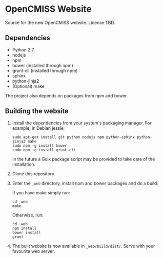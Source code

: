 OpenCMISS Website
=================

Source for the new OpenCMISS website.
License TBD.

Dependencies
------------
* Python 2.7.
* nodejs
* npm
* bower (installed through npm)
* grunt-cli (installed through npm)
* sphinx
* python-jinja2
* (Optional) make

The project also depends on packages from npm and bower.

Building the website
--------------------
1. Install the dependencies from your system's packaging manager. For example, in Debian jessie:

   ```
   sudo apt-get install git python nodejs npm python-sphinx python-jinja2 make
   sudo npm -g install bower
   sudo npm -g install grunt-cli
   ```

   In the future a Guix package script may be provided to take care of the installation.

2. Clone this repository.

3. Enter the `_web` directory, install npm and bower packages and do a build:

   If you have make simply run:

   ```
   cd _web
   make
   ```

   Otherwise, run:

   ```
   cd _web
   npm install
   bower install
   grunt
   ```


3. The built website is now available in `_web/build/dist/`. Serve with your favourite web server.

